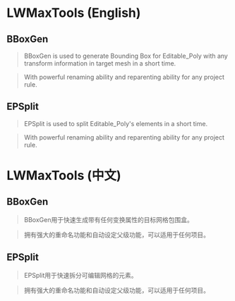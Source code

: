 # LWMaxTools (English)

## BBoxGen

> BBoxGen is used to generate Bounding Box for Editable_Poly with any transform information in target mesh in a short time.

> With powerful renaming ability and reparenting ability for any project rule.

## EPSplit

> EPSplit is used to split Editable_Poly's elements in a short time.

> With powerful renaming ability and reparenting ability for any project rule.


# LWMaxTools (中文)

## BBoxGen

> BBoxGen用于快速生成带有任何变换属性的目标网格包围盒。

> 拥有强大的重命名功能和自动设定父级功能，可以适用于任何项目。

## EPSplit

> EPSplit用于快速拆分可编辑网格的元素。

> 拥有强大的重命名功能和自动设定父级功能，可以适用于任何项目。
